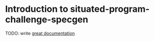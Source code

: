 # Introduction to situated-program-challenge-specgen

TODO: write [great documentation](http://jacobian.org/writing/what-to-write/)
